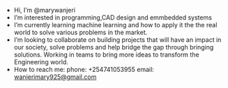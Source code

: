 -  Hi, I’m @marywanjeri
-  I’m interested in programming,CAD design and emmbedded systems
-  I’m currently learning machine learning and how to apply it the the real world to solve various problems in the market.
-  I’m looking to collaborate on building projects that will have an impact in our society, solve problems and help bridge the gap through bringing solutions. Working in teams to bring more ideas to transform the Engineering world.
-  How to reach me:
phone: +254741053955
email: wanjerimary925@gmail.com

<!---
marywanjeri/marywanjeri is a ✨ special ✨ repository because its `README.md` (this file) appears on your GitHub profile.
You can click the Preview link to take a look at your changes.
--->
